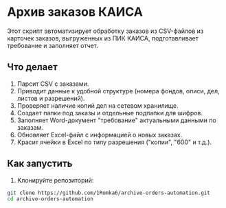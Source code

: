 # Архив заказов КАИСА

Этот скрипт автоматизирует обработку заказов из CSV-файлов из карточек заказов, выгруженных из ПИК КАИСА,  подготавливает требование и заполняет отчет.

## Что делает

1. Парсит CSV с заказами.
2. Приводит данные к удобной структуре (номера фондов, описи, дел, листов и разрешений).
3. Проверяет наличие копий дел на сетевом хранилище.
4. Создает папки под заказы и отдельные подпапки для шифров.
5. Заполняет Word-документ "требование" актуальными данными по заказам.
6. Обновляет Excel-файл с информацией о новых заказах.
7. Красит ячейки в Excel по типу разрешения ("копии", "600" и т.д.).

## Как запустить

1. Клонируйте репозиторий:
```bash
git clone https://github.com/1Romka6/archive-orders-automation.git
cd archive-orders-automation
